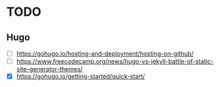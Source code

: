 # TODO

## Hugo

- [ ] <https://gohugo.io/hosting-and-deployment/hosting-on-github/>
- [ ] <https://www.freecodecamp.org/news/hugo-vs-jekyll-battle-of-static-site-generator-themes/>
- [x] <https://gohugo.io/getting-started/quick-start/>